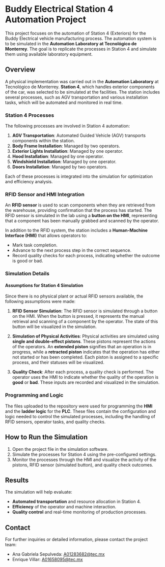# Buddy Electrical Station 4 Automation Project

This project focuses on the automation of Station 4 (Exteriors) for the Buddy Electrical vehicle manufacturing process. The automation system is to be simulated in the **Automation Laboratory at Tecnológico de Monterrey**. The goal is to replicate the processes in Station 4 and simulate them using available laboratory equipment.

## Overview

A physical implementation was carried out in the **Automation Laboratory** at Tecnológico de Monterrey. **Station 4**, which handles exterior components of the car, was selected to be simulated at the facilities. The station includes several processes, such as AGV transportation and various installation tasks, which will be automated and monitored in real time.

### Station 4 Processes

The following processes are involved in Station 4 automation:

1. **AGV Transportation**: Automated Guided Vehicle (AGV) transports components within the station.
2. **Body Frame Installation**: Managed by two operators.
3. **Exterior Lights Installation**: Managed by one operator.
4. **Hood Installation**: Managed by one operator.
5. **Windshield Installation**: Managed by one operator.
6. **Doors Installation**: Managed by two operators.

Each of these processes is integrated into the simulation for optimization and efficiency analysis.

### RFID Sensor and HMI Integration

An **RFID sensor** is used to scan components when they are retrieved from the warehouse, providing confirmation that the process has started. The RFID sensor is simulated in the lab using a **button on the HMI**, representing that a component has been manually grabbed and scanned by the operator.

In addition to the RFID system, the station includes a **Human-Machine Interface (HMI)** that allows operators to:

- Mark task completion.
- Advance to the next process step in the correct sequence.
- Record quality checks for each process, indicating whether the outcome is good or bad.

### Simulation Details

#### Assumptions for Station 4 Simulation

Since there is no physical plant or actual RFID sensors available, the following assumptions were made:

1. **RFID Sensor Simulation**: The RFID sensor is simulated through a button on the HMI. When the button is pressed, it represents the manual retrieval and scanning of a component by the operator. The state of this button will be visualized in the simulation.
  
2. **Simulation of Physical Activities**: Physical activities are simulated using **single and double-effect pistons**. These pistons represent the actions of the operators. An **extended piston** signifies that an operation is in progress, while a **retracted piston** indicates that the operation has either not started or has been completed. Each piston is assigned to a specific process, and their statuses will be visualized.

3. **Quality Check**: After each process, a quality check is performed. The operator uses the HMI to indicate whether the quality of the operation is **good** or **bad**. These inputs are recorded and visualized in the simulation.

### Programming and Logic

The files uploaded to the repository were used for programming the **HMI** and the **ladder logic** for the **PLC**. These files contain the configuration and logic needed to control the simulated processes, including the handling of RFID sensors, operator tasks, and quality checks.

## How to Run the Simulation

1. Open the project file in the simulation software.
2. Simulate the processes for Station 4 using the pre-configured settings.
3. Monitor the processes through the HMI and visualize the activity of the pistons, RFID sensor (simulated button), and quality check outcomes.

## Results

The simulation will help evaluate:
- **Automated transportation** and resource allocation in Station 4.
- **Efficiency** of the operator and machine interaction.
- **Quality control** and real-time monitoring of production processes.

## Contact

For further inquiries or detailed information, please contact the project team:
- Ana Gabriela Sepulveda: [A01283682@tec.mx](mailto:A01283682@tec.mx)
- Enrique Villar: [A01658095@tec.mx](mailto:A01658095@tec.mx)
